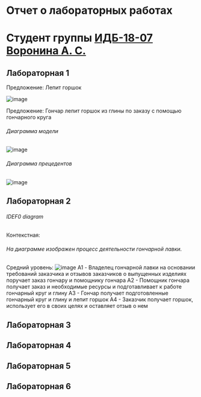 # Отчет о лабораторных работах
# Студент группы [ИДБ-18-07]() [Воронина А. С.](https://github.com/anyssusanoo)

## Лабораторная 1

Предложение: Лепит горшок

![image](https://user-images.githubusercontent.com/89846299/133996701-dd4f40de-4d8a-4fef-8067-b05f32c8b191.png)

Предложение: Гончар лепит горшок из глины по заказу с помощью гончарного круга
###### Диаграмма модели
![image](https://user-images.githubusercontent.com/89846299/133995382-059951b8-942f-49ad-a3c3-4a42ea1829dd.png)
###### Диаграмма прецедентов
![image](https://user-images.githubusercontent.com/89846299/133995584-d4ff6095-2e46-42bb-a294-ddc0216fa05d.png)

## Лабораторная 2

###### IDEF0 diagram
Контекстная:
###### На диаграмме изображен процесс деятельности гончарной лавки.
Средний уровень:
![image](https://user-images.githubusercontent.com/89846299/135839966-d053d9a6-bfae-4bdb-b882-50b1ec1c9a2b.png)
A1 - Владелец гончарной лавки на основании требований заказчика и отзывов заказчиков о выпущенных изделиях поручает заказ гончару и помощнику гончара
А2 - Помощник гончара получает заказ и необходимые ресурсы и подготавливает к работе гончарный круг и глину
А3 - Гончар получает подготовленные гончарный круг и глину и лепит горшок
А4 - Заказчик получает горшок, использует его в своих целях и оставляет отзыв о нем
## Лабораторная 3

## Лабораторная 4

## Лабораторная 5

## Лабораторная 6
